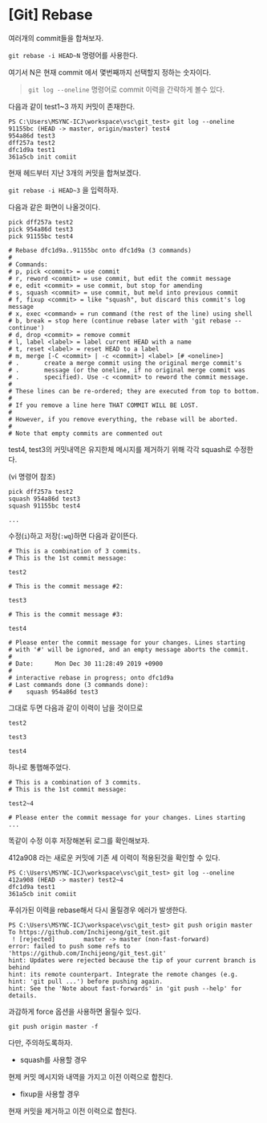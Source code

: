# [Git]  Rebase



여러개의 commit들을 합쳐보자.

`git rebase -i HEAD~N` 명령어를 사용한다.

여기서  N은 현재 commit 에서 몇번째까지 선택할지 정하는 숫자이다.



>  `git log --oneline` 명령어로 commit 이력을 간략하게 볼수 있다.



다음과 같이 test1~3 까지 커밋이 존재한다.

```shell
PS C:\Users\MSYNC-ICJ\workspace\vsc\git_test> git log --oneline
91155bc (HEAD -> master, origin/master) test4
954a86d test3
dff257a test2
dfc1d9a test1
361a5cb init comiit
```



현재 헤드부터 지난 3개의 커밋을 합쳐보겠다.

`git rebase -i HEAD~3` 을 입력하자.

다음과 같은 화면이 나올것이다.

```shell
pick dff257a test2
pick 954a86d test3
pick 91155bc test4

# Rebase dfc1d9a..91155bc onto dfc1d9a (3 commands)
#
# Commands:
# p, pick <commit> = use commit
# r, reword <commit> = use commit, but edit the commit message
# e, edit <commit> = use commit, but stop for amending
# s, squash <commit> = use commit, but meld into previous commit
# f, fixup <commit> = like "squash", but discard this commit's log message
# x, exec <command> = run command (the rest of the line) using shell
# b, break = stop here (continue rebase later with 'git rebase --continue')
# d, drop <commit> = remove commit
# l, label <label> = label current HEAD with a name
# t, reset <label> = reset HEAD to a label
# m, merge [-C <commit> | -c <commit>] <label> [# <oneline>]
# .       create a merge commit using the original merge commit's
# .       message (or the oneline, if no original merge commit was
# .       specified). Use -c <commit> to reword the commit message.
#
# These lines can be re-ordered; they are executed from top to bottom.
#
# If you remove a line here THAT COMMIT WILL BE LOST.
#
# However, if you remove everything, the rebase will be aborted.
#
# Note that empty commits are commented out
```



test4, test3의 커밋내역은 유지한체 메시지를 제거하기 위해 각각 squash로 수정한다.

(vi 명령어 참조)

```shell
pick dff257a test2
squash 954a86d test3
squash 91155bc test4

...
```



수정(`i`)하고 저장(`:wq`)하면 다음과 같이뜬다.

```shell
# This is a combination of 3 commits.
# This is the 1st commit message:

test2

# This is the commit message #2:

test3

# This is the commit message #3:

test4

# Please enter the commit message for your changes. Lines starting
# with '#' will be ignored, and an empty message aborts the commit.
#
# Date:      Mon Dec 30 11:28:49 2019 +0900
#
# interactive rebase in progress; onto dfc1d9a
# Last commands done (3 commands done):
#    squash 954a86d test3
```



그대로 두면 다음과 같이 이력이 남을 것이므로

```shell
test2

test3

test4
```



하나로 통햅해주었다.

```shell
# This is a combination of 3 commits.
# This is the 1st commit message:

test2~4

# Please enter the commit message for your changes. Lines starting
...
```



똑같이 수정 이후 저장해본뒤 로그를 확인해보자.

412a908 라는 새로운 커밋에 기존 세 이력이 적용된것을 확인할 수 있다.

```shell
PS C:\Users\MSYNC-ICJ\workspace\vsc\git_test> git log --oneline
412a908 (HEAD -> master) test2~4
dfc1d9a test1
361a5cb init comiit
```



푸쉬가된 이력을 rebase해서 다시 올릴경우 에러가 발생한다.

```shell
PS C:\Users\MSYNC-ICJ\workspace\vsc\git_test> git push origin master
To https://github.com/Inchijeong/git_test.git
 ! [rejected]        master -> master (non-fast-forward)
error: failed to push some refs to 'https://github.com/Inchijeong/git_test.git'
hint: Updates were rejected because the tip of your current branch is behind
hint: its remote counterpart. Integrate the remote changes (e.g.
hint: 'git pull ...') before pushing again.
hint: See the 'Note about fast-forwards' in 'git push --help' for details.
```



과감하게 force 옵션을 사용하면 올릴수 있다.

`git push origin master -f`

다만,  주의하도록하자.



* squash를 사용할 경우

현제 커밋 메시지와 내역을 가지고 이전 이력으로 합친다.

* fixup을 사용할 경우

현재 커밋을 제거하고 이전 이력으로 합친다.













